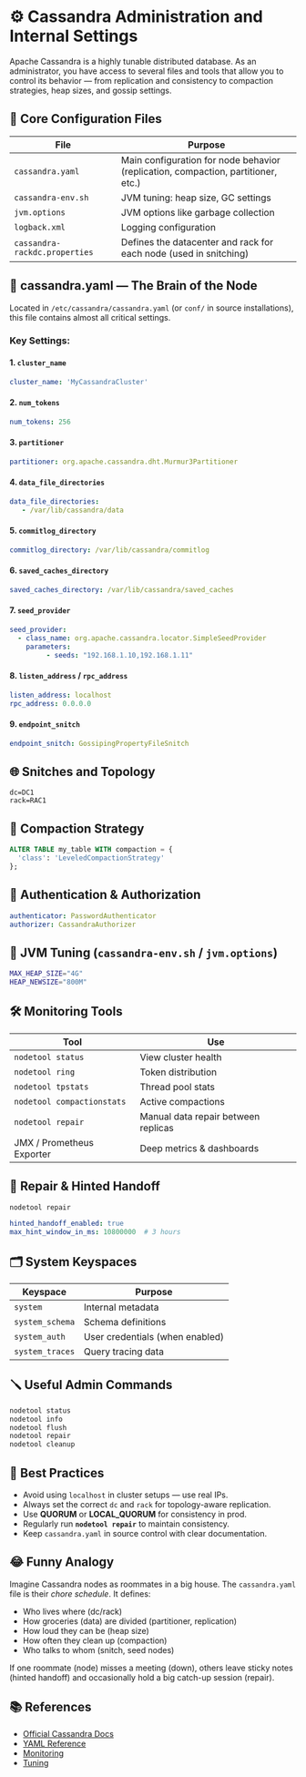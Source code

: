 
# ⚙️ Cassandra Administration and Internal Settings

Apache Cassandra is a highly tunable distributed database. As an administrator, you have access to several files and tools that allow you to control its behavior — from replication and consistency to compaction strategies, heap sizes, and gossip settings.

## 📁 Core Configuration Files

| File | Purpose |
|------|---------|
| `cassandra.yaml` | Main configuration for node behavior (replication, compaction, partitioner, etc.) |
| `cassandra-env.sh` | JVM tuning: heap size, GC settings |
| `jvm.options` | JVM options like garbage collection |
| `logback.xml` | Logging configuration |
| `cassandra-rackdc.properties` | Defines the datacenter and rack for each node (used in snitching) |

## 🧠 cassandra.yaml — The Brain of the Node

Located in `/etc/cassandra/cassandra.yaml` (or `conf/` in source installations), this file contains almost all critical settings.

### Key Settings:

#### 1. `cluster_name`
```yaml
cluster_name: 'MyCassandraCluster'
```

#### 2. `num_tokens`
```yaml
num_tokens: 256
```

#### 3. `partitioner`
```yaml
partitioner: org.apache.cassandra.dht.Murmur3Partitioner
```

#### 4. `data_file_directories`
```yaml
data_file_directories:
   - /var/lib/cassandra/data
```

#### 5. `commitlog_directory`
```yaml
commitlog_directory: /var/lib/cassandra/commitlog
```

#### 6. `saved_caches_directory`
```yaml
saved_caches_directory: /var/lib/cassandra/saved_caches
```

#### 7. `seed_provider`
```yaml
seed_provider:
  - class_name: org.apache.cassandra.locator.SimpleSeedProvider
    parameters:
         - seeds: "192.168.1.10,192.168.1.11"
```

#### 8. `listen_address` / `rpc_address`
```yaml
listen_address: localhost
rpc_address: 0.0.0.0
```

#### 9. `endpoint_snitch`
```yaml
endpoint_snitch: GossipingPropertyFileSnitch
```

## 🌐 Snitches and Topology

```properties
dc=DC1
rack=RAC1
```

## 🧹 Compaction Strategy

```sql
ALTER TABLE my_table WITH compaction = {
  'class': 'LeveledCompactionStrategy'
};
```

## 🔐 Authentication & Authorization

```yaml
authenticator: PasswordAuthenticator
authorizer: CassandraAuthorizer
```

## 🧠 JVM Tuning (`cassandra-env.sh` / `jvm.options`)

```sh
MAX_HEAP_SIZE="4G"
HEAP_NEWSIZE="800M"
```

## 🛠️ Monitoring Tools

| Tool | Use |
|------|-----|
| `nodetool status` | View cluster health |
| `nodetool ring` | Token distribution |
| `nodetool tpstats` | Thread pool stats |
| `nodetool compactionstats` | Active compactions |
| `nodetool repair` | Manual data repair between replicas |
| JMX / Prometheus Exporter | Deep metrics & dashboards |

## 🔄 Repair & Hinted Handoff

```bash
nodetool repair
```

```yaml
hinted_handoff_enabled: true
max_hint_window_in_ms: 10800000  # 3 hours
```

## 🗂️ System Keyspaces

| Keyspace | Purpose |
|----------|---------|
| `system` | Internal metadata |
| `system_schema` | Schema definitions |
| `system_auth` | User credentials (when enabled) |
| `system_traces` | Query tracing data |

## 🪛 Useful Admin Commands

```bash
nodetool status
nodetool info
nodetool flush
nodetool repair
nodetool cleanup
```

## 📌 Best Practices

- Avoid using `localhost` in cluster setups — use real IPs.
- Always set the correct `dc` and `rack` for topology-aware replication.
- Use **QUORUM** or **LOCAL_QUORUM** for consistency in prod.
- Regularly run **`nodetool repair`** to maintain consistency.
- Keep `cassandra.yaml` in source control with clear documentation.

## 😂 Funny Analogy

Imagine Cassandra nodes as roommates in a big house. The `cassandra.yaml` file is their *chore schedule*. It defines:
- Who lives where (dc/rack)
- How groceries (data) are divided (partitioner, replication)
- How loud they can be (heap size)
- How often they clean up (compaction)
- Who talks to whom (snitch, seed nodes)

If one roommate (node) misses a meeting (down), others leave sticky notes (hinted handoff) and occasionally hold a big catch-up session (repair).

## 📚 References

- [Official Cassandra Docs](https://cassandra.apache.org/doc/)
- [YAML Reference](https://cassandra.apache.org/doc/latest/configuration/cassandra.yaml/)
- [Monitoring](https://cassandra.apache.org/doc/latest/operating/metrics.html)
- [Tuning](https://cassandra.apache.org/doc/latest/operating/hardware.html)
